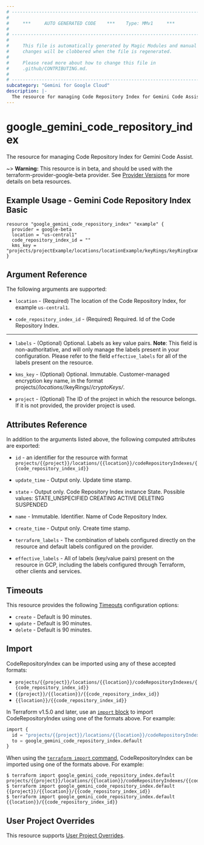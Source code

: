 ```yaml
---
# ----------------------------------------------------------------------------
#
#     ***     AUTO GENERATED CODE    ***    Type: MMv1     ***
#
# ----------------------------------------------------------------------------
#
#     This file is automatically generated by Magic Modules and manual
#     changes will be clobbered when the file is regenerated.
#
#     Please read more about how to change this file in
#     .github/CONTRIBUTING.md.
#
# ----------------------------------------------------------------------------
subcategory: "Gemini for Google Cloud"
description: |-
  The resource for managing Code Repository Index for Gemini Code Assist.
---
```


# google_gemini_code_repository_index

The resource for managing Code Repository Index for Gemini Code Assist.

~> **Warning:** This resource is in beta, and should be used with the terraform-provider-google-beta provider.
See [Provider Versions](https://terraform.io/docs/providers/google/guides/provider_versions.html) for more details on beta resources.


## Example Usage - Gemini Code Repository Index Basic


```hcl
resource "google_gemini_code_repository_index" "example" {
  provider = google-beta
  location = "us-central1"
  code_repository_index_id = ""
  kms_key = "projects/projectExample/locations/locationExample/keyRings/keyRingExample/cryptoKeys/cryptoKeyExample"
}
```

## Argument Reference

The following arguments are supported:


* `location` -
  (Required)
  The location of the Code Repository Index, for example `us-central1`.

* `code_repository_index_id` -
  (Required)
  Required. Id of the Code Repository Index.


- - -


* `labels` -
  (Optional)
  Optional. Labels as key value pairs.
  **Note**: This field is non-authoritative, and will only manage the labels present in your configuration.
  Please refer to the field `effective_labels` for all of the labels present on the resource.

* `kms_key` -
  (Optional)
  Optional. Immutable. Customer-managed encryption key name, in the format
  projects/*/locations/*/keyRings/*/cryptoKeys/*.

* `project` - (Optional) The ID of the project in which the resource belongs.
    If it is not provided, the provider project is used.


## Attributes Reference

In addition to the arguments listed above, the following computed attributes are exported:

* `id` - an identifier for the resource with format `projects/{{project}}/locations/{{location}}/codeRepositoryIndexes/{{code_repository_index_id}}`

* `update_time` -
  Output only. Update time stamp.

* `state` -
  Output only. Code Repository Index instance State.
  Possible values:
  STATE_UNSPECIFIED
  CREATING
  ACTIVE
  DELETING
  SUSPENDED

* `name` -
  Immutable. Identifier. Name of Code Repository Index.

* `create_time` -
  Output only. Create time stamp.

* `terraform_labels` -
  The combination of labels configured directly on the resource
   and default labels configured on the provider.

* `effective_labels` -
  All of labels (key/value pairs) present on the resource in GCP, including the labels configured through Terraform, other clients and services.


## Timeouts

This resource provides the following
[Timeouts](https://developer.hashicorp.com/terraform/plugin/sdkv2/resources/retries-and-customizable-timeouts) configuration options:

- `create` - Default is 90 minutes.
- `update` - Default is 90 minutes.
- `delete` - Default is 90 minutes.

## Import


CodeRepositoryIndex can be imported using any of these accepted formats:

* `projects/{{project}}/locations/{{location}}/codeRepositoryIndexes/{{code_repository_index_id}}`
* `{{project}}/{{location}}/{{code_repository_index_id}}`
* `{{location}}/{{code_repository_index_id}}`


In Terraform v1.5.0 and later, use an [`import` block](https://developer.hashicorp.com/terraform/language/import) to import CodeRepositoryIndex using one of the formats above. For example:

```tf
import {
  id = "projects/{{project}}/locations/{{location}}/codeRepositoryIndexes/{{code_repository_index_id}}"
  to = google_gemini_code_repository_index.default
}
```

When using the [`terraform import` command](https://developer.hashicorp.com/terraform/cli/commands/import), CodeRepositoryIndex can be imported using one of the formats above. For example:

```
$ terraform import google_gemini_code_repository_index.default projects/{{project}}/locations/{{location}}/codeRepositoryIndexes/{{code_repository_index_id}}
$ terraform import google_gemini_code_repository_index.default {{project}}/{{location}}/{{code_repository_index_id}}
$ terraform import google_gemini_code_repository_index.default {{location}}/{{code_repository_index_id}}
```

## User Project Overrides

This resource supports [User Project Overrides](https://registry.terraform.io/providers/hashicorp/google/latest/docs/guides/provider_reference#user_project_override).
